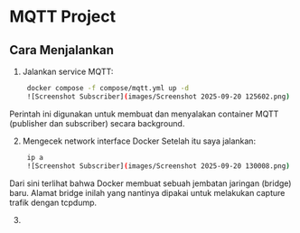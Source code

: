 # MQTT Project
## Cara Menjalankan

1. Jalankan service MQTT:
   ```bash
    docker compose -f compose/mqtt.yml up -d
    ![Screenshot Subscriber](images/Screenshot 2025-09-20 125602.png)

Perintah ini digunakan untuk membuat dan menyalakan container MQTT (publisher dan subscriber) secara background.

2. Mengecek network interface Docker
Setelah itu saya jalankan:
    ```bash
     ip a
     ![Screenshot Subscriber](images/Screenshot 2025-09-20 130008.png)

Dari sini terlihat bahwa Docker membuat sebuah jembatan jaringan (bridge) baru. Alamat bridge inilah yang nantinya dipakai untuk melakukan capture trafik dengan tcpdump.

3. 



